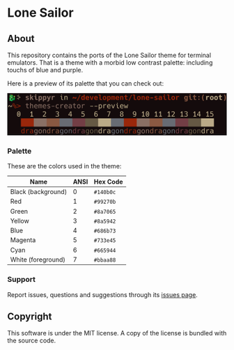 # Lone Sailor
## About
This repository contains the ports of the Lone Sailor theme for terminal
emulators. That is a theme with a morbid low contrast palette: including
touchs of blue and purple.

Here is a preview of its palette that you can check out:

![](preview.png)

### Palette
These are the colors used in the theme:

| Name                | ANSI | Hex Code  |
| ------------------- | ---- | --------- |
| Black (background)  | 0    | `#140b0c` |
| Red                 | 1    | `#99270b` |
| Green               | 2    | `#8a7065` |
| Yellow              | 3    | `#8a5942` |
| Blue                | 4    | `#686b73` |
| Magenta             | 5    | `#733e45` |
| Cyan                | 6    | `#665944` |
| White (foreground)  | 7    | `#bbaa88` |

### Support
Report issues, questions and suggestions through its [issues page](https://github.com/skippyr/lone-sailor/issues).

## Copyright
This software is under the MIT license. A copy of the license is bundled with
the source code.
